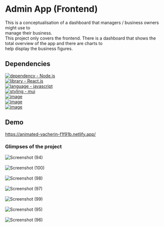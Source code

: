 # Admin App (Frontend)
This is a conceptualisation of a dashboard that managers / business owners might use to<br>
manage their business.<br>
This project only covers the frontend.
There is a dashboard that shows the total overview of the app and there are charts to <br>
help display the business figures.

## Dependencies
[![dependency - Node.js](https://img.shields.io/badge/Node.js-339933?style=for-the-badge&logo=nodedotjs&logoColor=white)](https://nodejs.org/en/) <br>[![library - React.js](https://img.shields.io/badge/React-20232A?style=for-the-badge&logo=react&logoColor=61DAFB)](https://reactjs.org/)<br>[![language - javascript](https://img.shields.io/badge/JavaScript-323330?style=for-the-badge&logo=javascript&logoColor=F7DF1E)](https://www.javascript.com/)<br>[![styling - mui](https://img.shields.io/badge/Material%20UI-007FFF?style=for-the-badge&logo=mui&logoColor=white)](https://www.mui.com)<br>[![image](https://img.shields.io/badge/Nivo%20Charts-FF0000?style=for-the-badge&logo=charts%20ide&logoColor=white)](https://www.nivo-charts.com)<br>[![image](https://img.shields.io/badge/CSS3-1572B6?style=for-the-badge&logo=css3&logoColor=white)](https://www.css3.com)<br>[![image](https://img.shields.io/badge/Formik-FF6F00?style=for-the-badge&logo=formik&logoColor=white)](https://www.formik.com)

## Demo
https://animated-vacherin-f1f91b.netlify.app/

### Glimpses of the project
![Screenshot (94)](https://user-images.githubusercontent.com/64829176/229115379-9c325b03-4d8f-4880-91dd-df9badf004ff.png)
<br><br>
![Screenshot (100)](https://user-images.githubusercontent.com/64829176/229115547-c9eb6878-9bcf-4fd4-a3ee-5d4e6061d2cd.png)
<br><br>
![Screenshot (98)](https://user-images.githubusercontent.com/64829176/229115720-e038d0f5-149c-48b9-b4e6-02d425bdc354.png)
<br><br>
![Screenshot (97)](https://user-images.githubusercontent.com/64829176/229115785-074f3fa1-fa2d-4ce6-9360-430837ae8602.png)
<br><br>
![Screenshot (99)](https://user-images.githubusercontent.com/64829176/229116095-45501b48-3da0-4be7-9509-603c2ba68045.png)
<br><br>
![Screenshot (95)](https://user-images.githubusercontent.com/64829176/229116380-6a877732-8f93-4849-baa2-d5a1589ae55b.png)
<br><br>
![Screenshot (96)](https://user-images.githubusercontent.com/64829176/229116578-6e2af435-359e-4cfe-8aba-7fcf4a5c1882.png)



